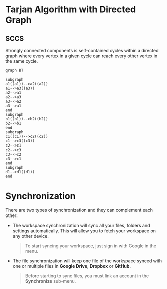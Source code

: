 # Tarjan Algorithm with Directed Graph

## SCCS
Strongly connected components is self-contained cycles within a directed graph where every vertex in a given cycle can reach every other vertex in the same cycle. 


```mermaid
graph BT

subgraph 
a1((a1))-->a2((a2))
a1-->a3((a3))
a2-->a1
a2-->a3
a3-->a2
a3-->a1
end
subgraph 
b1((b1))-->b2((b2))
b2-->b1
end
subgraph 
c1((c1))-->c2((c2))
c1-->c3((c3))
c2-->c1
c2-->c3
c3-->c2
c3-->c1
end
subgraph 
d1-->d1((d1))
end

```

# Synchronization
There are two types of synchronization and they can complement each other:

- The workspace synchronization will sync all your files, folders and settings automatically. This will allow you to fetch your workspace on any other device.
	> To start syncing your workspace, just sign in with Google in the menu.

- The file synchronization will keep one file of the workspace synced with one or multiple files in **Google Drive**, **Dropbox** or **GitHub**.
	> Before starting to sync files, you must link an account in the **Synchronize** sub-menu.




<!--stackedit_data:
eyJoaXN0b3J5IjpbLTExNjk2MjgwMDYsLTE0NzYzNzg4NTFdfQ
==
-->